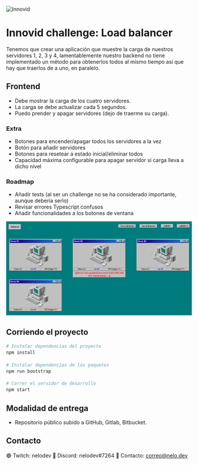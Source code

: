 ![Innovid](./assets/logo.jpg "Innovid")

# Innovid challenge: Load balancer
Tenemos que crear una aplicación que muestre la carga de nuestros servidores 1, 2, 3 y 4, lamentablemente nuestro backend no tiene implementado un método para obtenerlos todos al mismo tiempo así que hay que traerlos de a uno, en paralelo.

## Frontend
* Debe mostrar la carga de los cuatro servidores.
* La carga se debe actualizar cada 5 segundos.
* Puedo prender y apagar servidores (dejo de traerme su carga).

### Extra

* Botones para encender/apagar todos los servidores a la vez
* Botón para añadir servidores
* Botones para resetear a estado inicial/eliminar todos
* Capacidad máxima configurable para apagar servidor si carga lleva a dicho nivel

### Roadmap
* Añadir tests (al ser un challenge no se ha considerado importante, aunque debería serlo)
* Revisar errores Typescript confusos
* Añadir funcionalidades a los botones de ventana

![Challenge](./assets/challenge.png "Challenge")

## Corriendo el proyecto
```bash
# Instalar dependencias del proyecto
npm install

# Instalar dependencias de los paquetes
npm run bootstrap

# Correr el servidor de desarrollo
npm start
```

## Modalidad de entrega
* Repositorio público subido a GitHub, Gitlab, Bitbucket.

## Contacto

🟣 Twitch: nelodev
🔵 Discord: nelodev#7264
📧 Contacto: correo@nelo.dev
